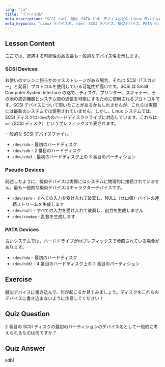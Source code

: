 ```yaml
---
lang: "ja"
title: "デバイス名"
meta_description: "SCSI (sd)、擬似、PATA (hd) デバイスなどの Linux デバイス名を学びます。この初心者向けガイドで、/dev/sda、/dev/null などを理解しましょう。"
meta_keywords: "Linux デバイス名，/dev, SCSI デバイス，擬似デバイス，PATA デバイス，Linux チュートリアル，初心者向け Linux, デバイスファイル"
---
```


## Lesson Content

ここでは、遭遇する可能性のある最も一般的なデバイス名を示します。

### SCSI Devices

お使いのマシンに何らかのマスストレージがある場合、それは SCSI（「スカジー」と発音）プロトコルを使用している可能性が高いです。SCSI は Small Computer System Interface の略で、ディスク、プリンター、スキャナー、その他の周辺機器とシステム間の通信を可能にするために使用されるプロトコルです。SCSI デバイスについて聞いたことがあるかもしれませんが、これらは実際には最新のシステムでは使用されていません。しかし、Linux システムでは、SCSI ディスクは`/dev`内のハードディスクドライブに対応しています。これらは`sd`（SCSI ディスク）というプレフィックスで表されます。

一般的な SCSI デバイスファイル：

- `/dev/sda` - 最初のハードディスク
- `/dev/sdb` - 2 番目のハードディスク
- `/dev/sda3` - 最初のハードディスク上の 3 番目のパーティション

### Pseudo Devices

前述したように、擬似デバイスは実際にはシステムに物理的に接続されていません。最も一般的な擬似デバイスはキャラクターデバイスです。

- `/dev/zero` - すべての入力を受け入れて破棄し、NULL（ゼロ値）バイトの連続ストリームを生成します
- `/dev/null` - すべての入力を受け入れて破棄し、出力を生成しません
- `/dev/random` - 乱数を生成します

### PATA Devices

古いシステムでは、ハードドライブが`hd`プレフィックスで参照されている場合があります。

- `/dev/hda` - 最初のハードディスク
- `/dev/hdd2` - 4 番目のハードディスク上の 2 番目のパーティション

## Exercise

擬似デバイスに書き込んで、何が起こるか見てみましょう。ディスクをこれらのデバイスに書き込まないように注意してください！

## Quiz Question

2 番目の SCSI ディスクの最初のパーティションのデバイス名として一般的に考えられるものは何ですか？

## Quiz Answer

sdb1
